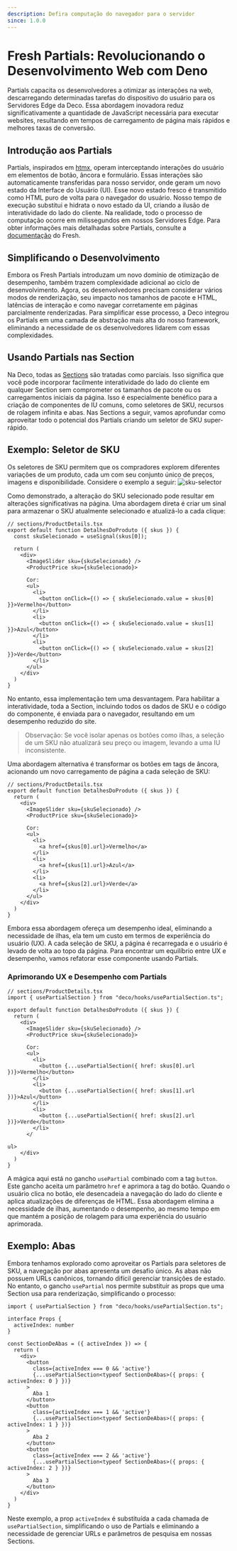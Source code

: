 ```yaml
---
description: Defira computação do navegador para o servidor
since: 1.0.0
---
```


# Fresh Partials: Revolucionando o Desenvolvimento Web com Deno

Partials capacita os desenvolvedores a otimizar as interações na web, descarregando determinadas tarefas do dispositivo do usuário para os Servidores Edge da Deco. Essa abordagem inovadora reduz significativamente a quantidade de JavaScript necessária para executar websites, resultando em tempos de carregamento de página mais rápidos e melhores taxas de conversão.

## Introdução aos Partials

Partials, inspirados em [htmx](https://htmx.org/docs/), operam interceptando interações do usuário em elementos de botão, âncora e formulário. Essas interações são automaticamente transferidas para nosso servidor, onde geram um novo estado da Interface do Usuário (UI). Esse novo estado fresco é transmitido como HTML puro de volta para o navegador do usuário. Nosso tempo de execução substitui e hidrata o novo estado da UI, criando a ilusão de interatividade do lado do cliente. Na realidade, todo o processo de computação ocorre em milissegundos em nossos Servidores Edge. Para obter informações mais detalhadas sobre Partials, consulte a [documentação](https://github.com/denoland/fresh/issues/1609) do Fresh.

## Simplificando o Desenvolvimento

Embora os Fresh Partials introduzam um novo domínio de otimização de desempenho, também trazem complexidade adicional ao ciclo de desenvolvimento. Agora, os desenvolvedores precisam considerar vários modos de renderização, seu impacto nos tamanhos de pacote e HTML, latências de interação e como navegar corretamente em páginas parcialmente renderizadas. Para simplificar esse processo, a Deco integrou os Partials em uma camada de abstração mais alta do nosso framework, eliminando a necessidade de os desenvolvedores lidarem com essas complexidades.

## Usando Partials nas Section

Na Deco, todas as [Sections](/docs/en/concepts/section) são tratadas como parciais. Isso significa que você pode incorporar facilmente interatividade do lado do cliente em qualquer Section sem comprometer os tamanhos de pacote ou os carregamentos iniciais da página. Isso é especialmente benéfico para a criação de componentes de IU comuns, como seletores de SKU, recursos de rolagem infinita e abas. Nas Sections a seguir, vamos aprofundar como aproveitar todo o potencial dos Partials criando um seletor de SKU super-rápido.

## Exemplo: Seletor de SKU

Os seletores de SKU permitem que os compradores explorem diferentes variações de um produto, cada um com seu conjunto único de preços, imagens e disponibilidade. Considere o exemplo a seguir:
![sku-selector](https://github.com/deco-sites/starting/assets/1753396/cdaca2fc-34cd-404b-8679-d159872f7faa)

Como demonstrado, a alteração do SKU selecionado pode resultar em alterações significativas na página. Uma abordagem direta é criar um sinal para armazenar o SKU atualmente selecionado e atualizá-lo a cada clique:

```tsx
// sections/ProductDetails.tsx
export default function DetalhesDoProduto ({ skus }) {
  const skuSelecionado = useSignal(skus[0]);
  
  return (
    <div>
      <ImageSlider sku={skuSelecionado} />
      <ProductPrice sku={skuSelecionado}>

      Cor:
      <ul>
        <li>
          <button onClick={() => { skuSelecionado.value = skus[0] }}>Vermelho</button>
        </li>
        <li>
          <button onClick={() => { skuSelecionado.value = skus[1] }}>Azul</button>
        </li>
        <li>
          <button onClick={() => { skuSelecionado.value = skus[2] }}>Verde</button>
        </li>
      </ul>
    </div>
  )
}
```

No entanto, essa implementação tem uma desvantagem. Para habilitar a interatividade, toda a Section, incluindo todos os dados de SKU e o código do componente, é enviada para o navegador, resultando em um desempenho reduzido do site.

> Observação: Se você isolar apenas os botões como ilhas, a seleção de um SKU não atualizará seu preço ou imagem, levando a uma IU inconsistente.

Uma abordagem alternativa é transformar os botões em tags de âncora, acionando um novo carregamento de página a cada seleção de SKU:

```tsx
// sections/ProductDetails.tsx
export default function DetalhesDoProduto ({ skus }) {
  return (
    <div>
      <ImageSlider sku={skuSelecionado} />
      <ProductPrice sku={skuSelecionado}>

      Cor:
      <ul>
        <li>
          <a href={skus[0].url}>Vermelho</a>
        </li>
        <li>
          <a href={skus[1].url}>Azul</a>
        </li>
        <li>
          <a href={skus[2].url}>Verde</a>
        </li>
      </ul>
    </div>
  )
}
```

Embora essa abordagem ofereça um desempenho ideal, eliminando a necessidade de ilhas, ela tem um custo em termos de experiência do usuário (UX). A cada seleção de SKU, a página é recarregada e o usuário é levado de volta ao topo da página. Para encontrar um equilíbrio entre UX e desempenho, vamos refatorar esse componente usando Partials.

### Aprimorando UX e Desempenho com Partials

```tsx
// sections/ProductDetails.tsx
import { usePartialSection } from "deco/hooks/usePartialSection.ts";

export default function DetalhesDoProduto ({ skus }) {
  return (
    <div>
      <ImageSlider sku={skuSelecionado} />
      <ProductPrice sku={skuSelecionado}>

      Cor:
      <ul>
        <li>
          <button {...usePartialSection({ href: skus[0].url })}>Vermelho</button>
        </li>
        <li>
          <button {...usePartialSection({ href: skus[1].url })}>Azul</button>
        </li>
        <li>
          <button {...usePartialSection({ href: skus[2].url })}>Verde</button>
        </li>
      </

ul>
    </div>
  )
}
```

A mágica aqui está no gancho `usePartial` combinado com a tag `button`. Este gancho aceita um parâmetro `href` e aprimora a tag do botão. Quando o usuário clica no botão, ele desencadeia a navegação do lado do cliente e aplica atualizações de diferenças de HTML. Essa abordagem elimina a necessidade de ilhas, aumentando o desempenho, ao mesmo tempo em que mantém a posição de rolagem para uma experiência do usuário aprimorada.

## Exemplo: Abas

Embora tenhamos explorado como aproveitar os Partials para seletores de SKU, a navegação por abas apresenta um desafio único. As abas não possuem URLs canônicos, tornando difícil gerenciar transições de estado. No entanto, o gancho `usePartial` nos permite substituir as props que uma Section usa para renderização, simplificando o processo:

```tsx
import { usePartialSection } from "deco/hooks/usePartialSection.ts";

interface Props {
  activeIndex: number
}

const SectionDeAbas = ({ activeIndex }) => {
  return (
    <div>
      <button 
        class={activeIndex === 0 && 'active'} 
        {...usePartialSection<typeof SectionDeAbas>({ props: { activeIndex: 0 } })}
      >
        Aba 1
      </button> 
      <button 
        class={activeIndex === 1 && 'active'} 
        {...usePartialSection<typeof SectionDeAbas>({ props: { activeIndex: 1 } })}
      >
        Aba 2
      </button> 
      <button 
        class={activeIndex === 2 && 'active'} 
        {...usePartialSection<typeof SectionDeAbas>({ props: { activeIndex: 2 } })}
      >
        Aba 3
      </button>
    </div>
  )
}
```

Neste exemplo, a prop `activeIndex` é substituída a cada chamada de `usePartialSection`, simplificando o uso de Partials e eliminando a necessidade de gerenciar URLs e parâmetros de pesquisa em nossas Sections.

